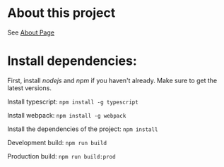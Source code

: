 # About this project
See [About Page](./about.md)

# Install dependencies:
First, install *nodejs* and *npm* if you haven't already.
Make sure to get the latest versions.

Install typescript:
`npm install -g typescript`

Install webpack:
`npm install -g webpack`

Install the dependencies of the project:
`npm install`

Development build:
`npm run build`

Production build:
`npm run build:prod`
